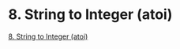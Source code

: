 # 8. String to Integer \(atoi\)

[8. String to Integer \(atoi\)](https://leetcode.com/problems/string-to-integer-atoi/)

```text

```

